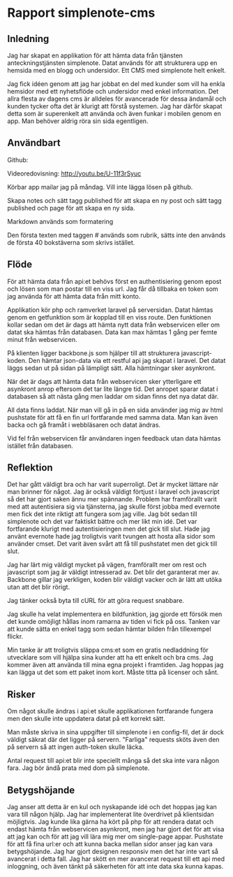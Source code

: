 # Rapport simplenote-cms

## Inledning
Jag har skapat en applikation för att hämta data från tjänsten anteckningstjänsten simplenote. Datat används för att strukturera upp en hemsida med en blogg och undersidor.
Ett CMS med simplenote helt enkelt.

Jag fick idéen genom att jag har jobbat en del med kunder som vill ha enkla hemsidor med ett nyhetsflöde och undersidor med enkel information. Det allra flesta av dagens cms är alldeles för avancerade för dessa ändamål och kunden tycker ofta det är klurigt att förstå systemen. Jag har därför skapat detta som är superenkelt att använda och även funkar i mobilen genom en app. Man behöver aldrig röra sin sida egentligen.

## Användbart
Github:

Videoredovisning: http://youtu.be/U-11f3rSyuc

Körbar app mailar jag på måndag. Vill inte lägga lösen på github.

Skapa notes och sätt tagg published för att skapa en ny post och sätt tagg published och page för att skapa en ny sida.

Markdown används som formatering

Den första texten med taggen # används som rubrik, sätts inte den används de första 40 bokstäverna som skrivs istället.

## Flöde
För att hämta data från api:et behövs först en authentisiering genom epost och lösen som man postar till en viss url. Jag får då tillbaka en token som jag använda för att hämta data från mitt konto.

Applikation kör php och ramverket laravel på serversidan. Datat hämtas genom en getfunktion som är kopplad till en viss route. Den funktionen kollar sedan om det är dags att hämta nytt data från webservicen eller om datat ska hämtas från databasen. Data kan max hämtas 1 gång per femte minut från webservicen.

På klienten ligger backbone.js som hjälper till att strukturera javascript-koden. Den hämtar json-data via ett restful api jag skapat i laravel. Det datat läggs sedan ut på sidan på lämpligt sätt. Alla hämtningar sker asynkront.

När det är dags att hämta data från webservicen sker ytterligare ett asynkront anrop eftersom det tar lite längre tid. Det anropet sparar datat i databasen så att nästa gång men laddar om sidan finns det nya datat där.

All data finns laddat. När man vill gå in på en sida använder jag mig av html pushstate för att få en fin url fortfarande med samma data. Man kan även backa och gå framåt i webbläsaren och datat ändras.

Vid fel från webservicen får användaren ingen feedback utan data hämtas istället från databasen.

## Reflektion
Det har gått väldigt bra och har varit superroligt. Det är mycket lättare när man brinner för något. Jag är också väldigt förtjust i laravel och javascript så det har gjort saken ännu mer spännande.
Problem har framförallt varit med att autentisiera sig via tjänsterna, jag skulle först jobba med evernote men fick det inte riktigt att fungera som jag ville. Jag böt sedan till simplenote och det var faktiskt bättre och mer likt min idé. Det var fortfarande klurigt med autentisieringen men det gick till slut. Hade jag använt evernote hade jag troligtvis varit tvungen att hosta alla sidor som använder cmset.
Det varit även svårt att få till pushstatet men det gick till slut.

Jag har lärt mig väldigt mycket på vägen, framförallt mer om rest och javascript som jag är väldigt intresserad av. Det blir det garanterat mer av. Backbone gillar jag verkligen, koden blir väldigt vacker och är lätt att utöka utan att det blir rörigt.

Jag tänker också byta till cURL för att göra request snabbare.

Jag skulle ha velat implementera en bildfunktion, jag gjorde ett försök men det kunde omöjligt hållas inom ramarna av tiden vi fick på oss. Tanken var att kunde sätta en enkel tagg som sedan hämtar bilden från tillexempel flickr.

Min tanke är att troligtvis släppa cms:et som en gratis nedladdning för utvecklare som vill hjälpa sina kunder att ha ett enkelt och bra cms. Jag kommer även att använda till mina egna projekt i framtiden.
Jag hoppas jag kan lägga ut det som ett paket inom kort. Måste titta på licenser och sånt.

## Risker
Om något skulle ändras i api:et skulle applikationen fortfarande fungera men den skulle inte uppdatera datat på ett korrekt sätt. 

Man måste skriva in sina uppgifter till simplenote i en config-fil, det är dock väldigt säkrat där det ligger på servern. "Farliga" requests sköts även den på servern så att ingen auth-token skulle läcka.

Antal request till api:et blir inte speciellt många så det ska inte vara någon fara. Jag bör ändå prata med dom på simplenote.

## Betygshöjande
Jag anser att detta är en kul och nyskapande idé och det hoppas jag kan vara till någon hjälp.
Jag har implementerat lite överdrivet på klientsidan möjligtvis. Jag kunde lika gärna ha kört på php för att rendera datat och endast hämta från webservicen asynkront, men jag har gjort det för att visa att jag kan och för att jag vill lära mig mer om single-page appar.
Pushstate för att få fina url:er och att kunna backa mellan sidor anser jag kan vara betygshöjande.
Jag har gjort designen responsiv men det har inte vart så avancerat i detta fall.
Jag har skött en mer avancerat request till ett api med inloggning, och även tänkt på säkerheten för att inte data ska kunna kapas.








